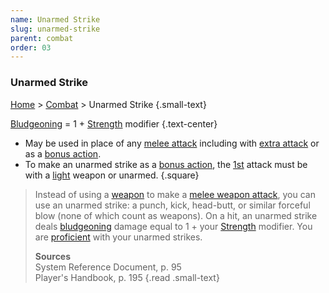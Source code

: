 ```yaml
---
name: Unarmed Strike
slug: unarmed-strike
parent: combat
order: 03
---
```

### Unarmed Strike
[Home](dm-operations-center) > [Combat](combat) > Unarmed Strike {.small-text}

[Bludgeoning](damage-type) = 1 + [Strength](strength) modifier {.text-center}

- May be used in place of any [melee attack](melee-attack) including with [extra attack](extra-attack) or as a [bonus action](bonus-action).
- To make an unarmed strike as a [bonus action](bonus-action), the [1st](actions) attack must be with a [light](weapon-properties) weapon or unarmed.
{.square}

> Instead of using a [weapon](weapons) to make a [melee weapon attack](melee-attack), you can use an unarmed strike: a punch, kick, head-butt, or similar forceful blow (none of which count as weapons). On a hit, an unarmed strike deals [bludgeoning](damage-type) damage equal to 1 + your [Strength](strength) modifier. You are [proficient](proficienciy) with your unarmed strikes.
>
> **Sources** <br/>
> System Reference Document, p. 95<br/>
> Player's Handbook, p. 195
{.read .small-text}